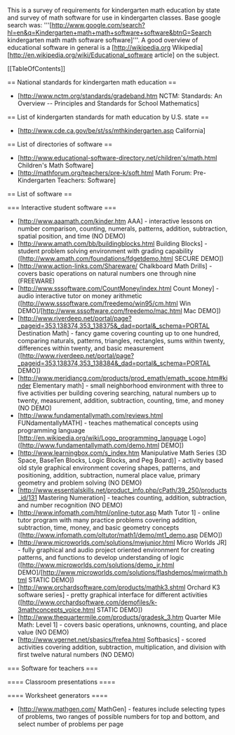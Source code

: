 This is a survey of requirements for kindergarten math education by state and survey of math software for use in kindergarten classes. Base google search was: '''[http://www.google.com/search?hl=en&q=Kindergarten+math+math+software+software&btnG=Search kindergarten math math software software]'''. A good overview of educational software in general is a [http://wikipedia.org Wikipedia] [http://en.wikipedia.org/wiki/Educational_software article] on the subject.

[[TableOfContents]]

== National standards for kindergarten math education ==

 * [http://www.nctm.org/standards/gradeband.htm NCTM: Standards: An Overview -- Principles and Standards for School Mathematics]

== List of kindergarten standards for math education by U.S. state ==

 * [http://www.cde.ca.gov/be/st/ss/mthkindergarten.asp California]

== List of directories of software ==

 * [http://www.educational-software-directory.net/children's/math.html Children's Math Software]
 * [http://mathforum.org/teachers/pre-k/soft.html Math Forum: Pre-Kindergarten Teachers: Software]

== List of software ==

=== Interactive student software ===

 * [http://www.aaamath.com/kinder.htm AAA] - interactive lessons on number comparison, counting, numerals, patterns, addition, subtraction, spatial position, and time (NO DEMO)
 * [http://www.amath.com/bb/buildingblocks.html Building Blocks] - student problem solving environment with grading capability ([http://www.amath.com/foundations/fdgetdemo.html SECURE DEMO])
 * [http://www.action-links.com/Shareware/ Chalkboard Math Drills] - covers basic operations on natural numbers one through nine (FREEWARE)
 * [http://www.sssoftware.com/CountMoney/index.html Count Money] - audio interactive tutor on money arithmetic ([http://www.sssoftware.com/freedemo/win95/cm.html Win DEMO]/[http://www.sssoftware.com/freedemo/mac.html Mac DEMO])
 * [http://www.riverdeep.net/portal/page?_pageid=353,138374,353_138375&_dad=portal&_schema=PORTAL Destination Math] - fancy game covering counting up to one hundred, comparing naturals, patterns, triangles, rectangles, sums within twenty, differences within twenty, and basic measurement ([http://www.riverdeep.net/portal/page?_pageid=353,138374,353_138384&_dad=portal&_schema=PORTAL DEMO])
 * [http://www.meridiancg.com/products/prod_emath/emath_scope.htm#kinder Elementary math] - small neighborhood environment with three to five activities per building covering searching, natural numbers up to twenty, measurement, addition, subtraction, counting, time, and money (NO DEMO)
 * [http://www.fundamentallymath.com/reviews.html FUNdamentallyMATH] - teaches mathematical concepts using programming language [http://en.wikipedia.org/wiki/Logo_programming_language Logo] ([http://www.fundamentallymath.com/demo.html DEMO])
 * [http://www.learningbox.com/s_index.htm Manipulative Math Series (3D Space, BaseTen Blocks, Logic Blocks, and Peg Board)] - activity based old style graphical environment covering shapes, patterns, and positioning, addition, subtraction, numeral place value, primary geometry and problem solving (NO DEMO)
 * [http://www.essentialskills.net/product_info.php/cPath/39_250/products_id/131 Mastering Numeration] - teaches counting, addition, subtraction, and number recognition (NO DEMO)
 * [http://www.infomath.com/html/online-tutor.asp Math Tutor 1] - online tutor program with many practice problems covering addition, subtraction, time, money, and basic geometry concepts ([http://www.infomath.com/oltutor/math1/demo/mt1_demo.asp DEMO])
 * [http://www.microworlds.com/solutions/mwjunior.html Micro Worlds JR] - fully graphical and audio project oriented environment for creating patterns, and functions to develop understanding of logic ([http://www.microworlds.com/solutions/demo_jr.html DEMO]/[http://www.microworlds.com/solutions/flashdemos/mwjrmath.html STATIC DEMO])
 * [http://www.orchardsoftware.com/products/mathk3.shtml Orchard K3 software series] - pretty graphical interface for different activities ([http://www.orchardsoftware.com/demofiles/k-3mathconcepts_voice.html STATIC DEMO])
 * [http://www.thequartermile.com/products/gradesk_3.htm Quarter Mile Math: Level 1] - covers basic operations, unknowns, counting, and place value (NO DEMO)
 * [http://www.vgernet.net/sbasics/frefea.html Softbasics] - scored activities covering addition, subtraction, multiplication, and division with first twelve natural numbers (NO DEMO)

=== Software for teachers ===

==== Classroom presentations ====

==== Worksheet generators ====

 * [http://www.mathgen.com/ MathGen] - features include selecting types of problems, two ranges of possible numbers for top and bottom, and select number of problems per page 
